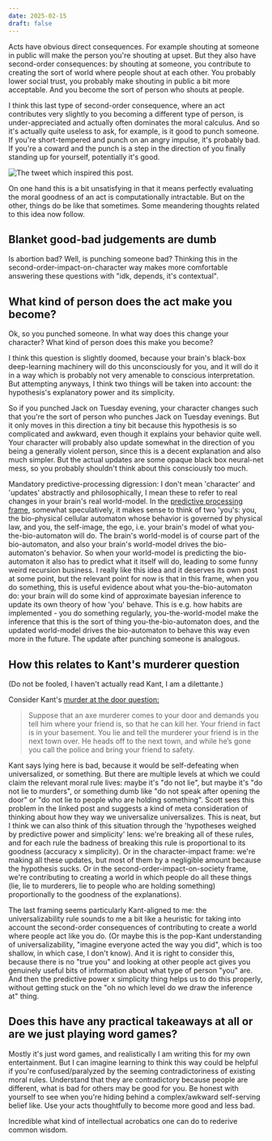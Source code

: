 ```yaml
---
date: 2025-02-15
draft: false
---
```

Acts have obvious direct consequences. For example shouting at someone in public will make the person you're shouting at upset. But they also have second-order consequences: by shouting at someone, you contribute to creating the sort of world where people shout at each other. You probably lower social trust, you probably make shouting in public a bit more acceptable. And you become the sort of person who shouts at people.

I think this last type of second-order consequence, where an act contributes very slightly to you becoming a different type of person, is under-appreciated and actually often dominates the moral calculus. And so it's actually quite useless to ask, for example, is it good to punch someone. If you're short-tempered and punch on an angry impulse, it's probably bad. If you're a coward and the punch is a step in the direction of you finally standing up for yourself, potentially it's good. 

![](images/file-20250215095306320.png "The tweet which inspired this post.")

On one hand this is a bit unsatisfying in that it means perfectly evaluating the moral goodness of an act is computationally intractable. But on the other, things do be like that sometimes. Some meandering thoughts related to this idea now follow.
## Blanket good-bad judgements are dumb

Is abortion bad? Well, is punching someone bad? Thinking this in the second-order-impact-on-character way makes more comfortable answering these questions with "idk, depends, it's contextual". 
## What kind of person does the act make you become?

Ok, so you punched someone. In what way does this change your character? What kind of person does this make you become? 

I think this question is slightly doomed, because your brain's black-box deep-learning machinery will do this unconsciously for you, and it will do it in a way which is probably not very amenable to conscious interpretation. But attempting anyways, I think two things will be taken into account: the hypothesis's explanatory power and its simplicity. 

So if you punched Jack on Tuesday evening, your character changes such that you're the sort of person who punches Jack on Tuesday evenings. But it only moves in this direction a tiny bit because this hypothesis is so complicated and awkward, even though it explains your behavior quite well. Your character will probably also update somewhat in the direction of you being a generally violent person, since this is a decent explanation and also much simpler. But the actual updates are some opaque black box neural-net mess, so you probably shouldn't think about this consciously too much. 

Mandatory predictive-processing digression: I don't mean 'character' and 'updates' abstractly and philosophically, I mean these to refer to real changes in your brain's real world-model. In the [predictive processing frame](https://slatestarcodex.com/2017/09/05/book-review-surfing-uncertainty/), somewhat speculatively, it makes sense to think of two 'you's: you, the bio-physical cellular automaton whose behavior is governed by physical law, and you, the self-image, the ego, i.e. your brain's model of what you-the-bio-automaton will do. The brain's world-model is of course part of the bio-automaton, and also your brain's world-model drives the bio-automaton's behavior. So when your world-model is predicting the bio-automaton it also has to predict what it itself will do, leading to some funny weird recursion business. I really like this idea and it deserves its own post at some point, but the relevant point for now is that in this frame, when you do something, this is useful evidence about what you-the-bio-automaton do: your brain will do some kind of approximate bayesian inference to update its own theory of how 'you' behave. This is e.g. how habits are implemented - you do something regularly, you-the-world-model make the inference that this is the sort of thing you-the-bio-automaton does, and the updated world-model drives the bio-automaton to behave this way even more in the future. The update after punching someone is analogous. 
## How this relates to Kant's murderer question

(Do not be fooled, I haven't actually read Kant, I am a dilettante.)

Consider Kant's [murder at the door question:](https://slatestarcodex.com/2014/05/16/you-kant-dismiss-universalizability/)

> Suppose that an axe murderer comes to your door and demands you tell him where your friend is, so that he can kill her. Your friend in fact is in your basement. You lie and tell the murderer your friend is in the next town over. He heads off to the next town, and while he’s gone you call the police and bring your friend to safety.

Kant says lying here is bad, because it would be self-defeating when universalized, or something. But there are multiple levels at which we could claim the relevant moral rule lives: maybe it's "do not lie", but maybe it's "do not lie to murders", or something dumb like "do not speak after opening the door" or "do not lie to people who are holding something". Scott sees this problem in the linked post and suggests a kind of meta consideration of thinking about how they way we universalize universalizes. This is neat, but I think we can also think of this situation through the 'hypotheses weighed by predictive power and simplicity' lens: we're breaking all of these rules, and for each rule the badness of breaking this rule is proportional to its goodness (accuracy x simplicity). Or in the character-impact frame: we're making all these updates, but most of them by a negligible amount because the hypothesis sucks. Or in the second-order-impact-on-society frame, we're contributing to creating a world in which people do all these things (lie, lie to murderers, lie to people who are holding something) proportionally to the goodness of the explanations). 

The last framing seems particularly Kant-aligned to me: the universalizability rule sounds to me a bit like a heuristic for taking into account the second-order consequences of contributing to create a world where people act like you do. (Or maybe this is the pop-Kant understanding of universalizability, "imagine everyone acted the way you did", which is too shallow, in which case, I don't know). And it is right to consider this, because there is no "true you" and looking at other people act gives you genuinely useful bits of information about what type of person "you" are. And then the predictive power x simplicity thing helps us to do this properly, without getting stuck on the "oh no which level do we draw the inference at" thing. 
## Does this have any practical takeaways at all or are we just playing word games?

Mostly it's just word games, and realistically I am writing this for my own entertainment. But I can imagine learning to think this way could be helpful if you're confused/paralyzed by the seeming contradictoriness of existing moral rules. Understand that they are contradictory because people are different, what is bad for others may be good for you. Be honest with yourself to see when you're hiding behind a complex/awkward self-serving belief like. Use your acts thoughtfully to become more good and less bad.

Incredible what kind of intellectual acrobatics one can do to rederive common wisdom.